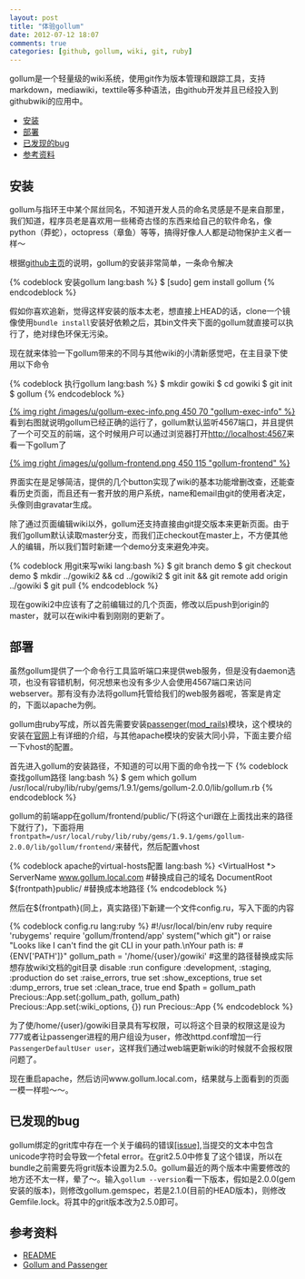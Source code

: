 ```yaml
---
layout: post
title: "体验gollum"
date: 2012-07-12 18:07
comments: true
categories: [github, gollum, wiki, git, ruby]
---
```


gollum是一个轻量级的wiki系统，使用git作为版本管理和跟踪工具，支持markdown，mediawiki，texttile等多种语法，由github开发并且已经投入到githubwiki的应用中。

* <a href="#gollum_install">安装</a>
* <a href="#gollum_deploy">部署</a>
* <a href="#gollum_bug">已发现的bug</a>
* <a href="#gollum_refer">参考资料</a>

<h2 id="gollum_install">安装</h2>

gollum与指环王中某个屌丝同名，不知道开发人员的命名灵感是不是来自那里，我们知道，程序员老是喜欢用一些稀奇古怪的东西来给自己的软件命名，像python（莽蛇），octopress（章鱼）等等，搞得好像人人都是动物保护主义者一样～

根据[github主页](https://github.com/github/gollum)的说明，gollum的安装非常简单，一条命令解决

{% codeblock 安装gollum lang:bash %}
$ [sudo] gem install gollum
{% endcodeblock %}

假如你喜欢追新，觉得这样安装的版本太老，想直接上HEAD的话，clone一个镜像使用`bundle install`安装好依赖之后，其bin文件夹下面的gollum就直接可以执行了，绝对绿色环保无污染。

现在就来体验一下gollum带来的不同与其他wiki的小清新感觉吧，在主目录下使用以下命令

{% codeblock 执行gollum lang:bash %}
$ mkdir gowiki
$ cd gowiki
$ git init
$ gollum
{% endcodeblock %}

[{% img right /images/u/gollum-exec-info.png 450 70 "gollum-exec-info" %}](/images/u/gollum-exec-info.png)
看到右图就说明gollum已经正确的运行了，gollum默认监听4567端口，并且提供了一个可交互的前端，这个时候用户可以通过浏览器打开[http://localhost:4567](http://localhost:4567)来看一下gollum了

[{% img right /images/u/gollum-frontend.png 450 115 "gollum-frontend" %}](/images/u/gollum-frontend.png)

界面实在是足够简洁，提供的几个button实现了wiki的基本功能增删改查，还能查看历史页面，而且还有一套开放的用户系统，name和email由git的使用者决定，头像则由gravatar生成。

除了通过页面编辑wiki以外，gollum还支持直接由git提交版本来更新页面。由于我们gollum默认读取master分支，而我们正checkout在master上，不方便其他人的编辑，所以我们暂时新建一个demo分支来避免冲突。

{% codeblock 用git来写wiki lang:bash %}
$ git branch demo
$ git checkout demo
$ mkdir ../gowiki2 && cd ../gowiki2
$ git init && git remote add origin ../gowiki
$ git pull
{% endcodeblock %}

现在gowiki2中应该有了之前编辑过的几个页面，修改以后push到origin的master，就可以在wiki中看到刚刚的更新了。

<!--more-->

<h2 id="gollum_deploy">部署</h2>

虽然gollum提供了一个命令行工具监听端口来提供web服务，但是没有daemon选项，也没有容错机制，何况想来也没有多少人会使用4567端口来访问webserver。那有没有办法将gollum托管给我们的web服务器呢，答案是肯定的，下面以apache为例。

gollum由ruby写成，所以首先需要安装[passenger(mod_rails)](http://www.modrails.com)模块，这个模块的安装在[官网](http://www.modrails.com/install.html)上有详细的介绍，与其他apache模块的安装大同小异，下面主要介绍一下vhost的配置。

首先进入gollum的安装路径，不知道的可以用下面的命令找一下
{% codeblock 查找gollum路径 lang:bash %}
$ gem which gollum
/usr/local/ruby/lib/ruby/gems/1.9.1/gems/gollum-2.0.0/lib/gollum.rb
{% endcodeblock %}

gollum的前端app在gollum/frontend/public/下(将这个uri跟在上面找出来的路径下就行了)，下面将用`frontpath=/usr/local/ruby/lib/ruby/gems/1.9.1/gems/gollum-2.0.0/lib/gollum/frontend/`来替代，然后配置vhost

{% codeblock apache的virtual-hosts配置 lang:bash %}
<VirtualHost *>
    ServerName www.gollum.local.com  #替换成自己的域名
    DocumentRoot ${frontpath}public/ #替换成本地路径
</VirtualHost>
{% endcodeblock %}

然后在${frontpath}(同上，真实路径)下新建一个文件config.ru，写入下面的内容

{% codeblock config.ru lang:ruby %}
#!/usr/local/bin/env ruby
require 'rubygems'
require 'gollum/frontend/app'
system("which git") or raise "Looks like I can't find the git CLI in your path.\nYour path is: #{ENV['PATH']}"
gollum_path = '/home/{user}/gowiki' #这里的路径替换成实际想存放wiki文档的git目录
disable :run
configure :development, :staging, :production do
 set :raise_errors, true
 set :show_exceptions, true
 set :dump_errors, true
 set :clean_trace, true
end
$path = gollum_path
Precious::App.set(:gollum_path, gollum_path)
Precious::App.set(:wiki_options, {})
run Precious::App
{% endcodeblock %}

为了使/home/{user}/gowiki目录具有写权限，可以将这个目录的权限这是设为777或者让passenger进程的用户组设为user，修改httpd.conf增加一行`PassengerDefaultUser user`，这样我们通过web端更新wiki的时候就不会报权限问题了。

现在重启apache，然后访问www.gollum.local.com，结果就与上面看到的页面一模一样啦～～。

<h2 id="gollum_bug">已发现的bug</h2>

gollum绑定的grit库中存在一个关于编码的错误[[issue]](https://github.com/github/gollum/issues/147),当提交的文本中包含unicode字符时会导致一个fetal error。在grit2.5.0中修复了这个错误，所以在bundle之前需要先将grit版本设置为2.5.0。gollum最近的两个版本中需要修改的地方还不太一样，晕了～。输入`gollum --version`看一下版本，假如是2.0.0(gem安装的版本)，则修改gollum.gemspec，若是2.1.0(目前的HEAD版本)，则修改Gemfile.lock。将其中的grit版本改为2.5.0即可。

<h2 id="gollum_refer">参考资料</h2>

* [README](https://github.com/github/gollum/blob/master/README.md)
* [Gollum and Passenger](https://github.com/tecnh/gollum/wiki/Gollum-and-Passenger)


